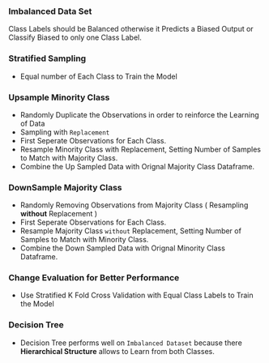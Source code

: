 ### Imbalanced Data Set

Class Labels should be Balanced otherwise it Predicts a Biased Output or Classify Biased to only one Class Label.

### Stratified Sampling
- Equal number of Each Class to Train the Model

### Upsample Minority Class
- Randomly Duplicate the Observations in order to reinforce the Learning of Data
- Sampling with `Replacement`
- First Seperate Observations for Each Class.
- Resample Minority Class with Replacement, Setting Number of Samples to Match with Majority Class.
- Combine the Up Sampled Data with Orignal Majority Class Dataframe.

### DownSample Majority Class
- Randomly Removing Observations from Majority Class ( Resampling **without** Replacement )
- First Seperate Observations for Each Class.
- Resample Majority Class `without` Replacement, Setting Number of Samples to Match with Minority Class.
- Combine the Down Sampled Data with Orignal Minority Class Dataframe.

### Change Evaluation for Better Performance
- Use Stratified K Fold Cross Validation with Equal Class Labels to Train the Model

### Decision Tree
- Decision Tree performs well on `Imbalanced Dataset` because there **Hierarchical Structure**  allows to Learn from both Classes.
